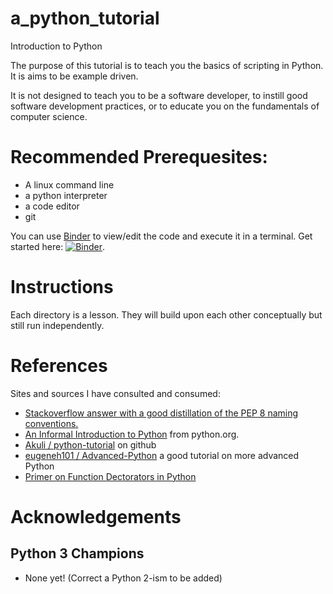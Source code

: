 # a_python_tutorial
Introduction to Python

The purpose of this tutorial is to teach you the basics of scripting in Python. It is aims to be example driven.

It is not designed to teach you to be a software developer, to instill good software development practices, or to educate you on the fundamentals of computer science.

# Recommended Prerequesites:
 * A linux command line
 * a python interpreter
 * a code editor
 * git

You can use [Binder](https://mybinder.org/) to view/edit the code and execute it in a terminal. Get started here: [![Binder](https://mybinder.org/badge_logo.svg)](https://mybinder.org/v2/gh/agussman/a_python_tutorial/master).

# Instructions

 Each directory is a lesson. They will build upon each other conceptually but still run independently. 

 # References

 Sites and sources I have consulted and consumed:

  * [Stackoverflow answer with a good distillation of the PEP 8 naming conventions.](https://softwareengineering.stackexchange.com/questions/308972/python-file-naming-convention)
  * [An Informal Introduction to Python](https://docs.python.org/3/tutorial/introduction.html) from python.org.
  * [Akuli / python-tutorial](https://github.com/Akuli/python-tutorial) on github
  * [eugeneh101 / Advanced-Python](https://github.com/eugeneh101/Advanced-Python/) a good tutorial on more advanced Python
  * [Primer on Function Dectorators in Python](https://realpython.com/primer-on-python-decorators/)

 # Acknowledgements

 ## Python 3 Champions

  * None yet! (Correct a Python 2-ism to be added)